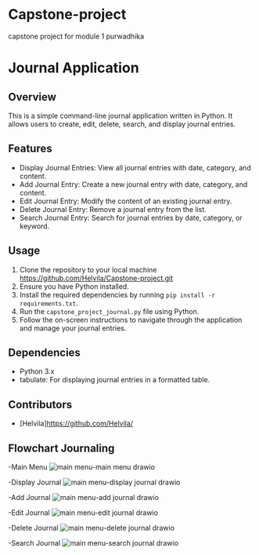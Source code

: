 # Capstone-project
capstone project for module 1 purwadhika
# Journal Application

## Overview
This is a simple command-line journal application written in Python. It allows users to create, edit, delete, search, and display journal entries.

## Features
- Display Journal Entries: View all journal entries with date, category, and content.
- Add Journal Entry: Create a new journal entry with date, category, and content.
- Edit Journal Entry: Modify the content of an existing journal entry.
- Delete Journal Entry: Remove a journal entry from the list.
- Search Journal Entry: Search for journal entries by date, category, or keyword.


## Usage
1. Clone the repository to your local machine https://github.com/Helvila/Capstone-project.git
2. Ensure you have Python installed.
3. Install the required dependencies by running `pip install -r requirements.txt`.
4. Run the `capstone_project_journal.py` file using Python.
5. Follow the on-screen instructions to navigate through the application and manage your journal entries.

## Dependencies
- Python 3.x
- tabulate: For displaying journal entries in a formatted table.

## Contributors
- [Helvila]https://github.com/Helvila/

## Flowchart Journaling
-Main Menu
![main menu-main menu drawio](https://github.com/Helvila/Capstone-project/assets/49280436/e5d43a29-f3d0-45ec-8a74-cd384896c458)

-Display Journal
![main menu-display journal drawio](https://github.com/Helvila/Capstone-project/assets/49280436/9f6a0d2d-b5d5-4fd8-972e-4443b70406c5)


-Add Journal
![main menu-add journal drawio](https://github.com/Helvila/Capstone-project/assets/49280436/d942c9b1-1b46-4f4f-9119-2e0688da2c4b)


-Edit Journal
![main menu-edit journal drawio](https://github.com/Helvila/Capstone-project/assets/49280436/1ca452e2-83e6-4273-9889-c526dd3f992d)


-Delete Journal
![main menu-delete journal drawio](https://github.com/Helvila/Capstone-project/assets/49280436/e6cd9829-a326-4f00-8c73-6c180f9a98ce)


-Search Journal
![main menu-search journal drawio](https://github.com/Helvila/Capstone-project/assets/49280436/76fa1132-45e6-4a4e-a133-1ae8170d5e96)
